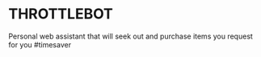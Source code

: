 # THROTTLEBOT
Personal web assistant that will seek out and purchase items you request for you #timesaver
